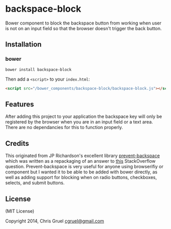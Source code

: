 # backspace-block

Bower component to block the backspace button from working when user is not on an input field so that the browser doesn't trigger the back button.

## Installation

### bower

```shell
bower install backspace-block
```

Then add a `<script>` to your `index.html`:

```html
<script src="/bower_components/backspace-block/backspace-block.js"></script>
```

## Features

After adding this project to your application the backspace key will only be registered by the browser when you are in an input field or a text area. There are no dependancies for this to function properly.

## Credits

This originated from JP Richardson's excellent library [prevent-backspace](https://github.com/jprichardson/prevent-backspace) which was written as a repackaging of an answer to [this](http://stackoverflow.com/questions/1495219/how-can-i-prevent-the-backspace-key-from-navigating-back) StackOverflow question. Prevent-backspace is very useful for anyone using browserifiy or component but I wanted it to be able to be added with bower directly, as well as adding support for blocking when on radio buttons, checkboxes, selects, and submit buttons.

## License

(MIT License)

Copyright 2014, Chris Gruel  <cgruel@gmail.com>


